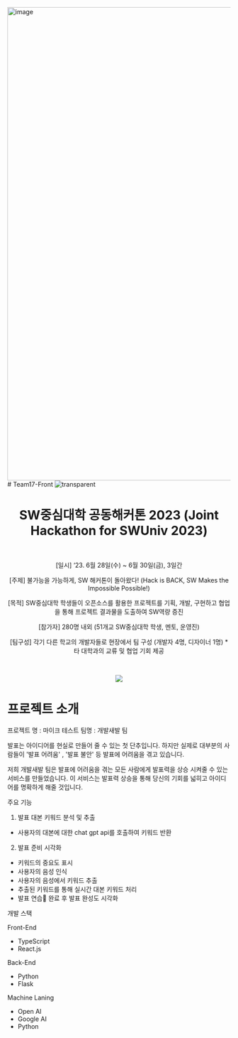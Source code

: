 <img width="1066" alt="image" src="https://github.com/SW-Hackathon-Team17/Team17-Front/assets/49269218/9010675e-e7cc-4ee3-9bcc-5516b9c19cc5"># Team17-Front
![transparent](https://capsule-render.vercel.app/api?type=waving&fontColor=FFFFFF&text=2023-SW-공동해커톤&height=230&fontAlignY=40&fontSize=60&desc=Team.개발새발&descAlignY=65&descAlign=74&color=703ee5&)


<h1 align='center'> SW중심대학 공동해커톤 2023 (Joint Hackathon for SWUniv 2023) </h1>

<br/>
<p align='center'> [일시] ‘23. 6월 28일(수) ~ 6월 30일(금), 3일간</p>
<p align='center'> [주제] 불가능을 가능하게, SW 해커톤이 돌아왔다! (Hack is BACK, SW Makes the Impossible Possible!)</p>
<p align='center'> [목적]  SW중심대학 학생들이 오픈소스를 활용한 프로젝트를 기획, 개발, 구현하고 협업을 통해 프로젝트 결과물을 도출하여 SW역량 증진</p>
<p align='center'>
  [참가자] 280명 내외 (51개교 SW중심대학 학생, 멘토, 운영진)
</p>
<p align='center'>
  [팀구성] 각기 다른 학교의 개발자들로 현장에서 팀 구성 (개발자 4명, 디자이너 1명) * 타 대학과의 교류 및 협업 기회 제공
</p>

<br/>
<p align='center'>
  <a href="https://www.swuniv.kr/56/?q=YToxOntzOjEyOiJrZXl3b3JkX3R5cGUiO3M6MzoiYWxsIjt9&bmode=view&idx=15589127&t=board" target='_blank'>
    <img src="https://img.shields.io/badge/수상🏆%20-%23F7DF1E.svg?&style=for-the-badge&&logoColor=white"/>
  </a>
</p>


<h1>프로젝트 소개</h1>

프로젝트 명 : 마이크 테스트
팀명 : 개발새발 팀

발표는 아이디어를 현실로 만들어 줄 수 있는 첫 단추입니다.
하지만 실제로 대부분의 사람들이 '발표 어려움' , '발표 불안' 등 발표에 어려움을 겪고 있습니다.

저희 개발새발 팀은 발표에 어려움을 겪는 모든 사람에게 발표력을 상승 시켜줄 수 있는 서비스를 만들었습니다.
이 서비스는 발표력 상승을 통해 당신의 기회를 넓히고 아이디어를 명확하게 해줄 것입니다.

주요 기능
1) 발표 대본 키워드 분석 및 추출
- 사용자의 대본에 대한 chat gpt api를 호출하여 키워드 반환

2) 발표 준비 시각화
- 키워드의 중요도 표시
- 사용자의 음성 인식
- 사용자의 음성에서 키워드 추출
- 추출된 키워드를 통해 실시간 대본 키워드 처리
- 발표 연습 완료 후 발표 완성도 시각화

개발 스택

Front-End
- TypeScript
- React.js

Back-End
- Python
- Flask

Machine Laning
- Open AI
- Google AI
- Python



